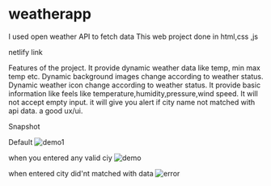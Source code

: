 # weatherapp
I used open weather API to fetch data
This web project done in html,css ,js

netlify link


Features of the project.
It provide dynamic weather data like temp, min max temp etc.
Dynamic background images change according to weather status.
Dynamic weather icon change according to weather status.
It provide basic information like feels like temperature,humidity,pressure,wind speed.
It will not accept empty input.
it will give you alert if city name not matched with api data.
a good ux/ui.

Snapshot


Default
![demo1](https://github.com/user-attachments/assets/0115ef64-6f84-4165-885c-bc13ebe23888)

when you entered any valid ciy
![demo](https://github.com/user-attachments/assets/54718788-7def-4250-bd2a-36211a255d29)

when entered city did'nt matched with data
![error](https://github.com/user-attachments/assets/8868040e-3f43-4a86-adbe-ccad3df92a72)
